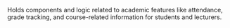 Holds components and logic related to academic features like attendance, grade tracking, and course-related information for students and lecturers.
